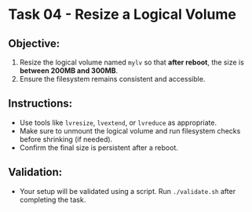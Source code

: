 # Task 04 - Resize a Logical Volume

## Objective:
1. Resize the logical volume named `mylv` so that **after reboot**, the size is **between 200MB and 300MB**.
2. Ensure the filesystem remains consistent and accessible.

## Instructions:
- Use tools like `lvresize`, `lvextend`, or `lvreduce` as appropriate.
- Make sure to unmount the logical volume and run filesystem checks before shrinking (if needed).
- Confirm the final size is persistent after a reboot.

## Validation: 
- Your setup will be validated using a script. Run `./validate.sh` after completing the task.
